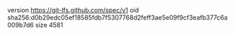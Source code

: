 version https://git-lfs.github.com/spec/v1
oid sha256:d0b29edc05ef18585fdb7f5307768d2feff3ae5e09f9cf3eafb377c6a009b7d6
size 4581
